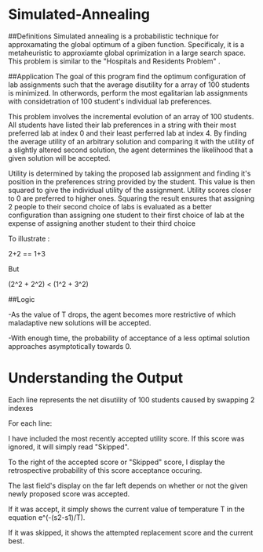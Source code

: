 # Simulated-Annealing

##Definitions
Simulated annealing is a probabilistic technique for approxamating the global optimum of a giben function. Specificaly, it is a metaheuristic to approxiamte global oprimization in a large search space. 
This problem is similar to the "Hospitals and Residents Problem" .

##Application
The goal of this program find the optimum configuration of lab assignments such that the average disutility for a array of 100 students is minimized. In otherwords, perform the most egalitarian lab assignments with considetration of 100 student's individual lab  preferences.

This problem involves the incremental evolution of an array of 100 students. All students have listed their lab preferences in a string with their most preferred lab at index 0 and their least perferred lab at index 4. By finding the average utility of an arbitrary solution and comparing it with the utility of a slightly altered second solution, the agent determines the likelihood that a given solution will be accepted.

Utility is determined by taking the proposed lab assignment and finding it's position in the preferences string provided by the student. This value is then squared to give the individual utility of the assignment. Utility scores closer to 0 are preferred to higher ones. Squaring the result ensures that assigning 2 people to their second choice of labs is evaluated as a better configuration than assigning one student to their first choice of lab at the expense of assigning another student to their third choice

To illustrate :

2+2 == 1+3 

But 

(2^2 + 2^2) < (1^2 + 3^2) 



##Logic
	
-As the value of T drops, the agent becomes more restrictive of which maladaptive new solutions will be accepted.

-With enough time, the probability of acceptance of a less optimal solution approaches asymptotically towards 0.

# Understanding the Output

Each line represents the net disutility of 100 students caused by swapping 2 indexes

For each line: 

I have included the most recently accepted utility score. If this score was ignored, it will simply read "Skipped".

To the right of the accepted score or "Skipped" score, I display the retrospective probability of this score acceptance occuring.

The last field's display on the far left depends on whether or not the given newly proposed score was accepted.

If it was accept, it simply shows the current value of temperature T in the equation e^(-(s2-s1)/T).

If it was skipped, it shows the attempted replacement score and the current best.

